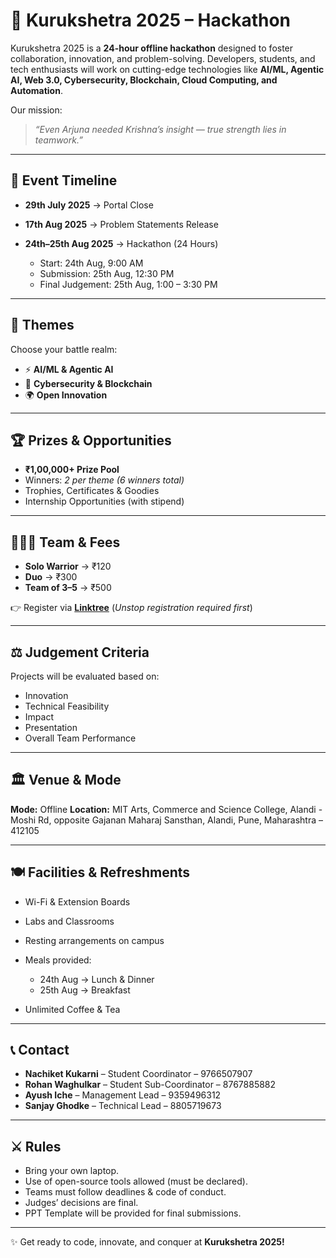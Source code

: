 
# 🏹 Kurukshetra 2025 – Hackathon

Kurukshetra 2025 is a **24-hour offline hackathon** designed to foster collaboration, innovation, and problem-solving. Developers, students, and tech enthusiasts will work on cutting-edge technologies like **AI/ML, Agentic AI, Web 3.0, Cybersecurity, Blockchain, Cloud Computing, and Automation**.

Our mission:

> *“Even Arjuna needed Krishna’s insight — true strength lies in teamwork.”*

---

## 📅 Event Timeline

* **29th July 2025** → Portal Close
* **17th Aug 2025** → Problem Statements Release
* **24th–25th Aug 2025** → Hackathon (24 Hours)

  * Start: 24th Aug, 9:00 AM
  * Submission: 25th Aug, 12:30 PM
  * Final Judgement: 25th Aug, 1:00 – 3:30 PM

---

## 🧩 Themes

Choose your battle realm:

* ⚡ **AI/ML & Agentic AI**
* 🔐 **Cybersecurity & Blockchain**
* 🌍 **Open Innovation**

---

## 🏆 Prizes & Opportunities

* **₹1,00,000+ Prize Pool**
* Winners: *2 per theme (6 winners total)*
* Trophies, Certificates & Goodies
* Internship Opportunities (with stipend)

---

## 🧑‍🤝‍🧑 Team & Fees

* **Solo Warrior** → ₹120
* **Duo** → ₹300
* **Team of 3–5** → ₹500

👉 Register via **[Linktree](https://linktr.ee/MozillaMitACSC)**
(*Unstop registration required first*)

---

## ⚖️ Judgement Criteria

Projects will be evaluated based on:

* Innovation
* Technical Feasibility
* Impact
* Presentation
* Overall Team Performance

---

## 🏛 Venue & Mode

**Mode:** Offline
**Location:**
MIT Arts, Commerce and Science College,
Alandi - Moshi Rd, opposite Gajanan Maharaj Sansthan,
Alandi, Pune, Maharashtra – 412105

---

## 🍽 Facilities & Refreshments

* Wi-Fi & Extension Boards
* Labs and Classrooms
* Resting arrangements on campus
* Meals provided:

  * 24th Aug → Lunch & Dinner
  * 25th Aug → Breakfast
* Unlimited Coffee & Tea

---

## 📞 Contact

* **Nachiket Kukarni** – Student Coordinator – 9766507907
* **Rohan Waghulkar** – Student Sub-Coordinator – 8767885882
* **Ayush Iche** – Management Lead – 9359496312
* **Sanjay Ghodke** – Technical Lead – 8805719673

---

## ⚔️ Rules

* Bring your own laptop.
* Use of open-source tools allowed (must be declared).
* Teams must follow deadlines & code of conduct.
* Judges’ decisions are final.
* PPT Template will be provided for final submissions.

---

✨ Get ready to code, innovate, and conquer at **Kurukshetra 2025!**

